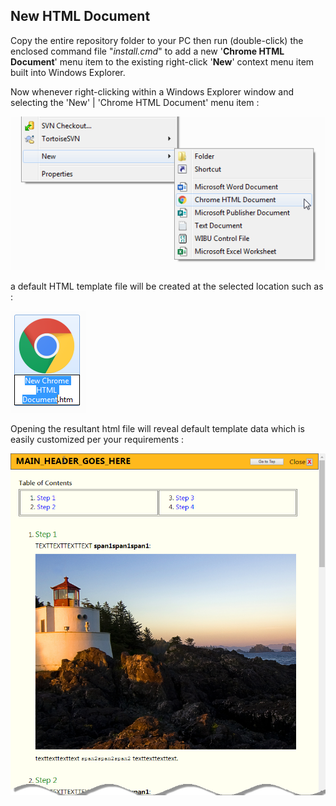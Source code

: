 ## New HTML Document

Copy the entire repository folder to your PC then run (double-click) the enclosed command file "<i>install.cmd</i>" 
to add a new '__Chrome HTML Document__' menu item to the existing right-click '__New__' context menu item 
built into Windows Explorer.

Now whenever right-clicking within a Windows Explorer window and selecting the 'New' | 'Chrome HTML Document' menu item :

![Image1](Images/image01.png)

a default HTML template file will be created at the selected location such as :

![Image2](Images/image02.png)

Opening the resultant html file will reveal default template data which is easily customized per your requirements : 

![Image3](Images/image03.png)
